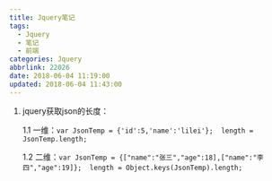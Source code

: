 ```yaml
---
title: Jquery笔记
tags:
  - Jquery
  - 笔记
  - 前端
categories: Jquery
abbrlink: 22026
date: 2018-06-04 11:19:00
updated: 2018-06-04 11:43:00
---
```


1. jquery获取json的长度：

    1.1 一维：`var JsonTemp = {'id':5,'name':'lilei'};  length = JsonTemp.length;`
    
    1.2 二维：`var JsonTemp = {["name":"张三","age":18],["name":"李四","age":19]};  length = Object.keys(JsonTemp).length;`

<!-- more -->	